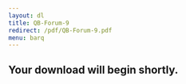 ```yaml
---
layout: dl
title: QB-Forum-9
redirect: /pdf/QB-Forum-9.pdf
menu: barq
---
```

## Your download will begin shortly.
